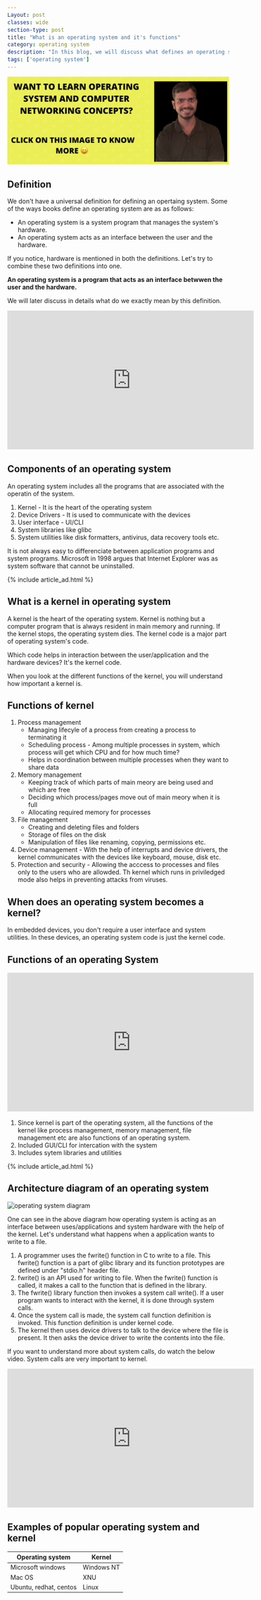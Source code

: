 ```yaml
---
Layout: post
classes: wide
section-type: post
title: "What is an operating system and it's functions"
category: operating system
description: "In this blog, we will discuss what defines an operating system and what are the functions of the operating system"
tags: ['operating system']
---
```

<a href="https://bit.ly/2UdnXHc" target="_blank"><img src="/assets/images/freecodeschool.png" alt="python tutorial" /></a>

## Definition 

We don't have a universal definition for defining an opertaing system. Some of the ways books define an operating system are as as follows:

* An operating system is a system program that manages the system's hardware.
* An operating system acts as an interface between the user and the hardware.

If you notice, hardware is mentioned in both the definitions. Let's try to combine these two definitions into one.

**An operating system is a program that acts as an interface betwwen the user and the hardware.**

We will later discuss in details what do we exactly mean by this definition.

<iframe width="560" height="315" src="https://www.youtube.com/embed/6FqUzzVwm4E" frameborder="0" allow="accelerometer; autoplay; encrypted-media; gyroscope; picture-in-picture" allowfullscreen></iframe>

## Components of an operating system

An operating system includes all the programs that are associated with the operatin of the system.

1. Kernel - It is the heart of the operating system
2. Device Drivers - It is used to communicate with the devices
3. User interface - UI/CLI
4. System libraries like glibc
5. System utilities like disk formatters, antivirus, data recovery tools etc.

It is not always easy to differenciate between application programs and system programs. Microsoft in 1998 argues that Internet Explorer was as system software that cannot be uninstalled.

{% include article_ad.html %}

## What is a kernel in operating system

A kernel is the heart of the operating system. Kernel is nothing but a computer program that is always resident in main memory and running. If the kernel stops, the operating system dies.
The kernel code is a major part of operating system's code. 

Which code helps in interaction between the user/application and the hardware devices?
It's the kernel code.

When you look at the different functions of the kernel, you will understand how important a kernel is.

## Functions of kernel

1. Process management
    * Managing lifecyle of a process from creating a process to terminating it
    * Scheduling process - Among multiple processes in system, which process will get which CPU and for how much time?
    * Helps in coordination between multiple processes when they want to share data
2. Memory management
    * Keeping track of which parts of main meory are being used and which are free
    * Deciding which process/pages move out of main meory when it is full
    * Allocating required memory for processes
3. File management
    * Creating and deleting files and folders
    * Storage of files on the disk
    * Manipulation of files like renaming, copying, permissions etc.
4. Device management - With the help of interrupts and device drivers, the kernel communicates with the devices like keyboard, mouse, disk etc.
5. Protection and security - Allowing the acccess to processes and files only to the users who are allowded. Th kernel which runs in priviledged mode also helps in preventing attacks from  viruses.

## When does an operating system becomes a kernel?

In embedded devices, you don't require a user interface and system utilities. In these devices, an operating system code is just the kernel code. 

## Functions of an operating System

<iframe width="560" height="315" src="https://www.youtube.com/embed/IEL2smumOks" frameborder="0" allow="accelerometer; autoplay; encrypted-media; gyroscope; picture-in-picture" allowfullscreen></iframe>

1. Since kernel is part of the operating system, all the functions of the kernel like process management, memory management, file management etc are also functions of an operating system.
2. Included GUI/CLI for intercation with the system
3. Includes sytem libraries and utilities

{% include article_ad.html %}

## Architecture diagram of an operating system

![operating system diagram]({{site.baseurl}}/assets/images/os-diagram.png)

One can see in the above diagram how operating system is acting as an interface between uses/applications and system hardware with the help of the kernel.
Let's understand what happens when a application wants to write to a file.

1. A programmer uses the fwrite() function in C to write to a file. This fwrite() function is a part of glibc library and its function prototypes are defined under "stdio.h" header file.
2. fwrite() is an API used for writing to file. When the fwrite() function is called, it makes a call to the function that is defined in the library.
3. The fwrite() library function then invokes a system call write(). If a user program wants to interact with the kernel, it is done through system calls.
4. Once the system call is made, the system call function definition is invoked. This function definition is under kernel code. 
5. The kernel then uses device drivers to talk to the device where the file is present. It then asks the device driver to write the contents into the file.

If you want to understand more about system calls, do watch the below video. System calls are very important to kernel.

<iframe width="560" height="315" src="https://www.youtube.com/embed/SPGUMdubEws" frameborder="0" allow="accelerometer; autoplay; encrypted-media; gyroscope; picture-in-picture" allowfullscreen></iframe>

## Examples of popular operating system and kernel

| Operating system | Kernel |
| ---------------- | ------ |
| Microsoft windows | Windows NT |
| Mac OS | XNU |
| Ubuntu, redhat, centos | Linux |